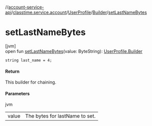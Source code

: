 //[account-service-api](../../../../index.md)/[classtime.service.account](../../index.md)/[UserProfile](../index.md)/[Builder](index.md)/[setLastNameBytes](set-last-name-bytes.md)

# setLastNameBytes

[jvm]\
open fun [setLastNameBytes](set-last-name-bytes.md)(value: ByteString): [UserProfile.Builder](index.md)

`string last_name = 4;`

#### Return

This builder for chaining.

#### Parameters

jvm

| | |
|---|---|
| value | The bytes for lastName to set. |
